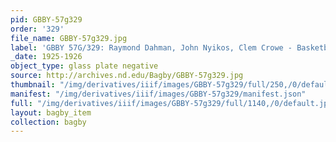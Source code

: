 ```yaml
---
pid: GBBY-57g329
order: '329'
file_name: GBBY-57g329.jpg
label: 'GBBY 57G/329: Raymond Dahman, John Nyikos, Clem Crowe - Basketball - 1925-1926'
_date: 1925-1926
object_type: glass plate negative
source: http://archives.nd.edu/Bagby/GBBY-57g329.jpg
thumbnail: "/img/derivatives/iiif/images/GBBY-57g329/full/250,/0/default.jpg"
manifest: "/img/derivatives/iiif/images/GBBY-57g329/manifest.json"
full: "/img/derivatives/iiif/images/GBBY-57g329/full/1140,/0/default.jpg"
layout: bagby_item
collection: bagby
---
```


